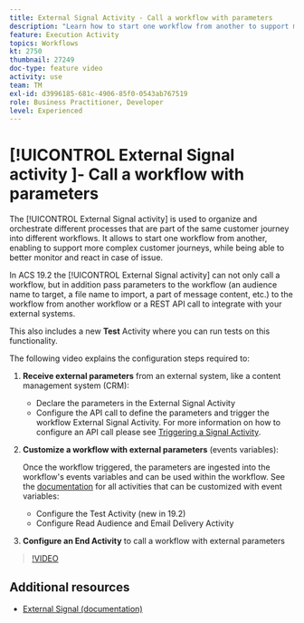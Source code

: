 ```yaml
---
title: External Signal Activity - Call a workflow with parameters
description: "Learn how to start one workflow from another to support more complex customer journeys, while being able to better monitor and react to issues."
feature: Execution Activity
topics: Workflows
kt: 2750
thumbnail: 27249
doc-type: feature video
activity: use
team: TM
exl-id: d3996185-681c-4906-85f0-0543ab767519
role: Business Practitioner, Developer
level: Experienced
---
```

# [!UICONTROL External Signal activity ]- Call a workflow with parameters

The [!UICONTROL External Signal activity] is used to organize and orchestrate different processes that are part of the same customer journey into different workflows. It allows to start one workflow from another, enabling to support more complex customer journeys, while being able to better monitor and react in case of issue.

In ACS 19.2 the [!UICONTROL External Signal activity] can not only call a workflow, but in addition pass parameters to the workflow (an audience name to target, a file name to import, a part of message content, etc.) to the workflow from another workflow or a REST API call to integrate with your external systems.

This also includes a new **Test** Activity where you can run tests on this functionality.

The following video explains the configuration steps required to:

1. **Receive external parameters** from an external system, like a content management system (CRM):

   * Declare the parameters in the External Signal Activity
   * Configure the API call to define the parameters and trigger the workflow External Signal Activity. For more information on how to configure an API call please see [Triggering a Signal Activity](https://docs.campaign.adobe.com/doc/standard/en/api/ACS_API.html#triggering-a-signal-activity).
  
1. **Customize a workflow with external parameters** (events variables):

   Once the workflow triggered, the parameters are ingested into the workflow's events variables and can be used within the workflow. See the [documentation](https://helpx.adobe.com/campaign/standard/automating/using/calling-a-workflow-with-external-parameters.html) for all activities that can be customized with event variables:

   * Configure the Test Activity (new in 19.2)
   * Configure Read Audience and Email Delivery Activity
  
1. **Configure an End Activity** to call a workflow with external parameters

>[!VIDEO](https://video.tv.adobe.com/v/27249/?quality=12)

## Additional resources

* [External Signal (documentation)](https://experienceleague.adobe.com/docs/campaign-standard/using/managing-processes-and-data/calling-workflow-external-parameters/calling-a-workflow-with-external-parameters.html)
